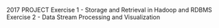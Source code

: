 2017 PROJECT
Exercise 1 - Storage and Retrieval in Hadoop and RDBMS
Exercise 2 - Data Stream Processing and Visualization 

